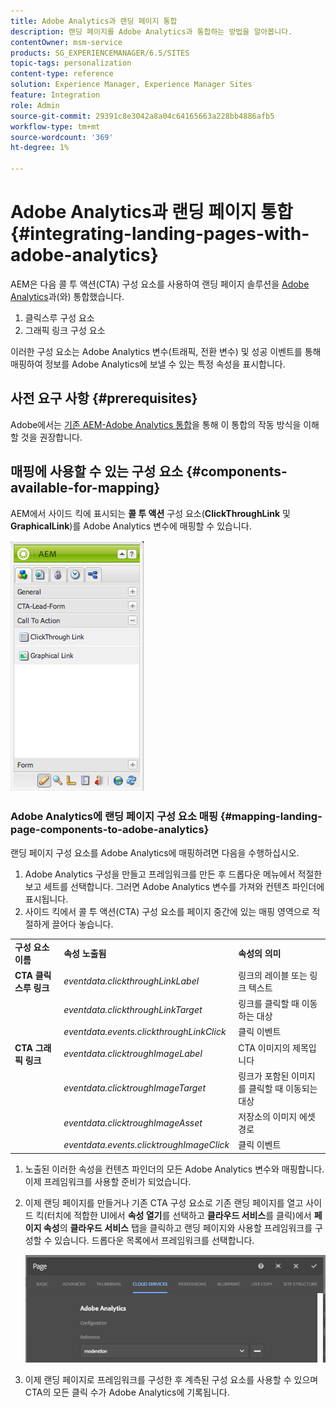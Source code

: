 ```yaml
---
title: Adobe Analytics과 랜딩 페이지 통합
description: 랜딩 페이지를 Adobe Analytics과 통합하는 방법을 알아봅니다.
contentOwner: msm-service
products: SG_EXPERIENCEMANAGER/6.5/SITES
topic-tags: personalization
content-type: reference
solution: Experience Manager, Experience Manager Sites
feature: Integration
role: Admin
source-git-commit: 29391c8e3042a8a04c64165663a228bb4886afb5
workflow-type: tm+mt
source-wordcount: '369'
ht-degree: 1%

---
```


# Adobe Analytics과 랜딩 페이지 통합{#integrating-landing-pages-with-adobe-analytics}

AEM은 다음 콜 투 액션(CTA) 구성 요소를 사용하여 랜딩 페이지 솔루션을 [Adobe Analytics](https://www.omniture.com/en/products/analytics/sitecatalyst)과(와) 통합했습니다.

1. 클릭스루 구성 요소
1. 그래픽 링크 구성 요소

이러한 구성 요소는 Adobe Analytics 변수(트래픽, 전환 변수) 및 성공 이벤트를 통해 매핑하여 정보를 Adobe Analytics에 보낼 수 있는 특정 속성을 표시합니다.

## 사전 요구 사항 {#prerequisites}

Adobe에서는 [기존 AEM-Adobe Analytics 통합](/help/sites-administering/adobeanalytics.md)을 통해 이 통합의 작동 방식을 이해할 것을 권장합니다.

## 매핑에 사용할 수 있는 구성 요소 {#components-available-for-mapping}

AEM에서 사이드 킥에 표시되는 **콜 투 액션** 구성 요소(**ClickThroughLink** 및 **GraphicalLink**)를 Adobe Analytics 변수에 매핑할 수 있습니다.

![chlimage_1-21](assets/chlimage_1-21a.jpeg)

### Adobe Analytics에 랜딩 페이지 구성 요소 매핑 {#mapping-landing-page-components-to-adobe-analytics}

랜딩 페이지 구성 요소를 Adobe Analytics에 매핑하려면 다음을 수행하십시오.

1. Adobe Analytics 구성을 만들고 프레임워크를 만든 후 드롭다운 메뉴에서 적절한 보고 세트를 선택합니다. 그러면 Adobe Analytics 변수를 가져와 컨텐츠 파인더에 표시됩니다.
1. 사이드 킥에서 콜 투 액션(CTA) 구성 요소를 페이지 중간에 있는 매핑 영역으로 적절하게 끌어다 놓습니다.

<table>
 <tbody>
  <tr>
   <td><strong>구성 요소 이름</strong></td>
   <td><strong>속성 노출됨</strong></td>
   <td><strong>속성의 의미</strong></td>
  </tr>
  <tr>
   <td><strong>CTA 클릭스루 링크</strong></td>
   <td><i>eventdata.clickthroughLinkLabel</i> <br /> </td>
   <td>링크의 레이블 또는 링크 텍스트 </td>
  </tr>
  <tr>
   <td><br type="_moz" /> </td>
   <td><i>eventdata.clickthroughLinkTarget</i> <br /> </td>
   <td>링크를 클릭할 때 이동하는 대상 </td>
  </tr>
  <tr>
   <td><br type="_moz" /> </td>
   <td><i>eventdata.events.clickthroughLinkClick</i> <br /> </td>
   <td>클릭 이벤트 </td>
  </tr>
  <tr>
   <td><strong>CTA 그래픽 링크</strong></td>
   <td><i>eventdata.clicktroughImageLabel</i> <br /> </td>
   <td>CTA 이미지의 제목입니다 </td>
  </tr>
  <tr>
   <td><br type="_moz" /> </td>
   <td><i>eventdata.clicktroughImageTarget</i> <br /> </td>
   <td>링크가 포함된 이미지를 클릭할 때 이동되는 대상</td>
  </tr>
  <tr>
   <td><br type="_moz" /> </td>
   <td><i>eventdata.clicktroughImageAsset</i> <br /> </td>
   <td>저장소의 이미지 에셋 경로 </td>
  </tr>
  <tr>
   <td><br type="_moz" /> </td>
   <td><i>eventdata.events.clicktroughImageClick</i> <br /> </td>
   <td>클릭 이벤트</td>
  </tr>
 </tbody>
</table>

1. 노출된 이러한 속성을 컨텐츠 파인더의 모든 Adobe Analytics 변수와 매핑합니다. 이제 프레임워크를 사용할 준비가 되었습니다.
1. 이제 랜딩 페이지를 만들거나 기존 CTA 구성 요소로 기존 랜딩 페이지를 열고 사이드 킥(터치에 적합한 UI에서 **속성 열기**&#x200B;를 선택하고 **클라우드 서비스**&#x200B;를 클릭)에서 **페이지 속성**&#x200B;의 **클라우드 서비스** 탭을 클릭하고 랜딩 페이지와 사용할 프레임워크를 구성할 수 있습니다. 드롭다운 목록에서 프레임워크를 선택합니다.

   ![chlimage_1-25](assets/chlimage_1-25a.png)

1. 이제 랜딩 페이지로 프레임워크를 구성한 후 계측된 구성 요소를 사용할 수 있으며 CTA의 모든 클릭 수가 Adobe Analytics에 기록됩니다.
